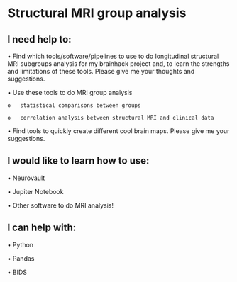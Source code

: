 # Structural MRI group analysis #

## I need help to: ##

  •	Find which tools/software/pipelines to use to do longitudinal structural MRI subgroups analysis for my brainhack project and, to learn the strengths and limitations of these tools. 
  Please give me your thoughts and suggestions.

  •	Use these tools to do MRI group analysis

    o	statistical comparisons between groups

    o	correlation analysis between structural MRI and clinical data

  •	Find tools to quickly create different cool brain maps. Please give me your suggestions.

## I would like to learn how to use: ##

  •	Neurovault

  •	Jupiter Notebook

  •	Other software to do MRI analysis!

## I can help with: ##

  •	Python

  •	Pandas

  •	BIDS
